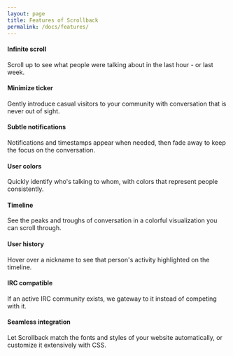 ```yaml
---
layout: page
title: Features of Scrollback
permalink: /docs/features/
---
```


#### Infinite scroll
Scroll up to see what people were talking about in the last hour - or last week.

#### Minimize ticker
Gently introduce casual visitors to your community with conversation that is never out of sight.

#### Subtle notifications
Notifications and timestamps appear when needed, then fade away to keep the focus on the conversation.

#### User colors
Quickly identify who's talking to whom, with colors that represent people consistently.

#### Timeline
See the peaks and troughs of conversation in a colorful visualization you can scroll through.

#### User history
Hover over a nickname to see that person's activity highlighted on the timeline.

#### IRC compatible
If an active IRC community exists, we gateway to it instead of competing with it.

#### Seamless integration
Let Scrollback match the fonts and styles of your website automatically, or customize it extensively with CSS.
